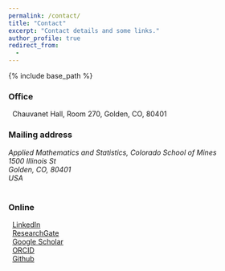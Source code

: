 ```yaml
---
permalink: /contact/
title: "Contact"
excerpt: "Contact details and some links."
author_profile: true
redirect_from:
  -
---
```


{% include base_path %}

### Office
<i class="fas fa-building" aria-hidden="true"></i>&nbsp;&nbsp;Chauvanet Hall, Room 270, Golden, CO, 80401 <br />


### Mailing address
<address>
Applied Mathematics and Statistics, Colorado School of Mines<br />
1500 Illinois St<br />
Golden, CO, 80401<br />
USA
</address><br />


### Online
<i class="fab fa-linkedin" aria-hidden="true"></i>&nbsp;&nbsp;<a href="https://www.linkedin.com/in/{{ site.author.linkedin }}">LinkedIn</a><br />
<i class="ai ai-researchgate-square" aria-hidden="true"></i>&nbsp;&nbsp;<a href="https://www.researchgate.net/profile/{{ site.author.researchgate }}">ResearchGate</a><br />
<i class="fas fa-graduation-cap"></i>&nbsp;&nbsp;<a href="https://scholar.google.com/citations?user={{ site.author.googlescholar }}">Google Scholar</a><br />
<i class="ai ai-orcid"></i>&nbsp;&nbsp;<a href="https://orcid.org/{{ site.author.orcid }}">ORCID</a><br />
<i class="fab fa-github"></i>&nbsp;&nbsp;<a href="https://github.com/{{ site.author.github }}">Github</a><br />
